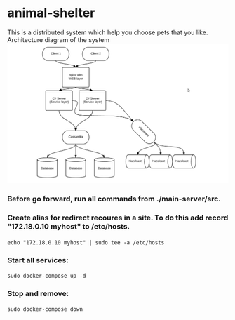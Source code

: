# animal-shelter

This is a distributed system which help you choose pets that you like.   
Architecture diagram of the system
![Architecture](./diagram.png)  
  
    
### Before go forward, run all commands from ./main-server/src.

### Create alias for redirect recoures in a site. To do this add record "172.18.0.10 myhost" to /etc/hosts.  
`echo "172.18.0.10 myhost" | sudo tee -a /etc/hosts`  

### Start all services:  
`sudo docker-compose up -d`  

### Stop and remove:  
`sudo docker-compose down`
